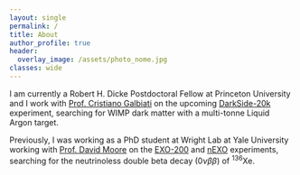 ```yaml
---
layout: single
permalink: /
title: About
author_profile: true
header:
  overlay_image: /assets/photo_nome.jpg
classes: wide
---
```


I am currently a Robert H. Dicke Postdoctoral Fellow at Princeton University and I work with [Prof. Cristiano Galbiati](https://phy.princeton.edu/people/cristiano-galbiati) on the upcoming [DarkSide-20k](https://www.lngs.infn.it/en/darkside) experiment, searching for WIMP dark matter with a multi-tonne Liquid Argon target.

Previously, I was working as a PhD student at Wright Lab at Yale University working with [Prof. David Moore](https://campuspress.yale.edu/moorelab/) on the [EXO-200](https://www-project.slac.stanford.edu/exo/) and [nEXO](https://nexo.llnl.gov) experiments, searching for the neutrinoless double beta decay $(0\nu\beta\beta)$ of  ${}^{136}\mathrm{Xe}$.